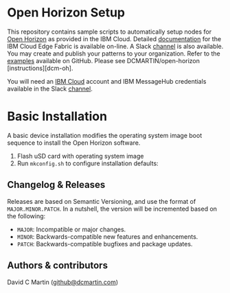 # Open Horizon Setup

This repository contains sample scripts to automatically setup nodes for [Open Horizon][open-horizon] as provided in the IBM Cloud.  Detailed [documentation][edge-fabric] for the IBM Cloud Edge Fabric is available on-line.  A Slack [channel][edge-slack] is also available.  You may create and publish your patterns to your organization.  Refer to the [examples][examples] available on GitHub.  Please see DCMARTIN/open-horizon [instructions][dcm-oh].

You will need an [IBM Cloud][ibm-cloud] account and IBM MessageHub credentials available in the Slack [channel][edge-slack].

# Basic Installation

A basic device installation modifies the operating system image boot sequence to install the Open Horizon software.

1. Flash uSD card with operating system image
1. Run `mkconfig.sh` to configure installation defaults:

## Changelog & Releases

Releases are based on Semantic Versioning, and use the format
of ``MAJOR.MINOR.PATCH``. In a nutshell, the version will be incremented
based on the following:

- ``MAJOR``: Incompatible or major changes.
- ``MINOR``: Backwards-compatible new features and enhancements.
- ``PATCH``: Backwards-compatible bugfixes and package updates.

## Authors & contributors

David C Martin (github@dcmartin.com)

[commits]: https://github.com/dcmartin/open-horizon/setup/commits/master
[contributors]: https://github.com/dcmartin/open-horizon/setup/graphs/contributors
[releases]: https://github.com/dcmartin/open-horizon/setup/releases
[issue]: https://github.com/dcmartin/open-horizon/setup/issues

[horizon-setup]: https://github.com/dcmartin/open-horizon/blob/master/setup/hzn-install.sh
[hassio-setup]: https://github.com/dcmartin/open-horizon/blob/master/setup/hassio-install.sh

[dcmartin]: https://github.com/dcmartin
[repository]: https://github.com/dcmartin/open-horizon
[basic]: https://github.com/dcmartin/open-horizon/tree/master/setup/BASIC.md
[setup]: https://github.com/dcmartin/open-horizon/tree/master/setup/SETUP.md

[keepchangelog]: http://keepachangelog.com/en/1.0.0/
[edge-slack]: https://ibm-appsci.slack.com/messages/edge-fabric-users/
[ibm-registration]: https://console.bluemix.net/registration/
[open-horizon]: https://github.com/open-horizon
[edge-fabric]: https://console.test.cloud.ibm.com/docs/services/edge-fabric/getting-started.html
[edge-install]: https://console.test.cloud.ibm.com/docs/services/edge-fabric/adding-devices.html
[macos-install]: https://github.com/open-horizon/anax/releases
[examples]: https://github.com/open-horizon/examples
[template]: https://github.com/dcmartin/open-horizon/blob/master/setup/template.json

[ibm-cloud]: http://cloud.ibm.com/
[ibm-cloud-iam]: https://cloud.ibm.com/iam/
